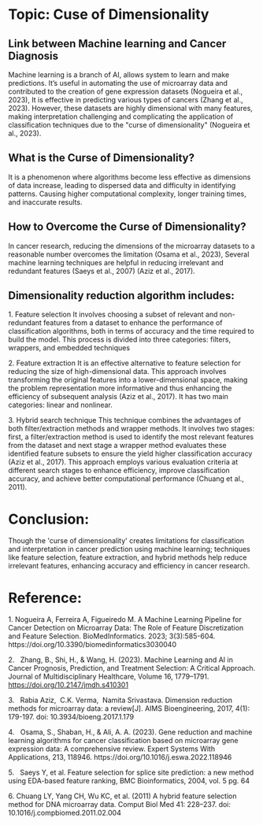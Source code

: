 <!-- This content will not appear in the rendered Markdown -->

# Topic: Cuse of Dimensionality

## Link between Machine learning and Cancer Diagnosis
Machine learning is a branch of AI, allows system to learn and make predictions. It’s useful in automating the use of microarray data and contributed to the creation of gene expression datasets (Nogueira et al., 2023), It is effective in predicting various types of cancers (Zhang et al., 2023). However, these datasets are highly dimensional with many features, making interpretation challenging and complicating the application of classification techniques due to the "curse of dimensionality" (Nogueira et al., 2023).

## What is the Curse of Dimensionality?
It is a phenomenon where algorithms become less effective as dimensions of data increase, leading to dispersed data and difficulty in identifying patterns. Causing higher computational complexity, longer training times, and inaccurate results.

## How to Overcome the Curse of Dimensionality?
In cancer research, reducing the dimensions of the microarray datasets to a reasonable number overcomes the limitation (Osama et al., 2023), Several machine learning techniques are helpful in reducing irrelevant and redundant features (Saeys et al., 2007) (Aziz et al., 2017).

## Dimensionality reduction algorithm includes:
1\. Feature selection
It involves choosing a subset of relevant and non-redundant features from a dataset to enhance the performance of classification algorithms, both in terms of accuracy and the time required to build the model. This process is divided into three categories: filters, wrappers, and embedded techniques

2\. Feature extraction
It is an effective alternative to feature selection for reducing the size of high-dimensional data. This approach involves transforming the original features into a lower-dimensional space, making the problem representation more informative and thus enhancing the efficiency of subsequent analysis (Aziz et al., 2017). It has two main categories: linear and nonlinear.

3\. Hybrid search technique
This technique combines the advantages of both filter/extraction methods and wrapper methods.
It involves two stages: first, a filter/extraction method is used to identify the most relevant features from the dataset and next stage a wrapper method evaluates these identified feature subsets to ensure the yield higher classification accuracy (Aziz et al., 2017). This approach employs various evaluation criteria at different search stages to enhance efficiency, improve classification accuracy, and achieve better computational performance (Chuang et al., 2011).

# Conclusion:
Though the 'curse of dimensionality' creates limitations for classification and interpretation in cancer prediction using machine learning; techniques like feature selection, feature extraction, and hybrid methods help reduce irrelevant features, enhancing accuracy and efficiency in cancer research.

# Reference:
1\. <!--[if !supportLists]--> <!--[endif]-->Nogueira A, Ferreira A, Figueiredo M. A Machine Learning Pipeline for Cancer Detection on Microarray Data: The Role of Feature Discretization and Feature Selection. BioMedInformatics. 2023; 3(3):585-604. https\://doi.org/10.3390/biomedinformatics3030040

2\. <!--[if !supportLists]-->  <!--[endif]-->Zhang, B., Shi, H., & Wang, H. (2023). Machine Learning and AI in Cancer Prognosis, Prediction, and Treatment Selection: A Critical Approach. Journal of Multidisciplinary Healthcare, Volume 16, 1779–1791. <https://doi.org/10.2147/jmdh.s410301>

3\. <!--[if !supportLists]-->  <!--[endif]-->Rabia Aziz,  C.K. Verma,  Namita Srivastava. Dimension reduction methods for microarray data: a review\[J]. AIMS Bioengineering, 2017, 4(1): 179-197. doi: 10.3934/bioeng.2017.1.179

4\. <!--[if !supportLists]-->  <!--[endif]-->Osama, S., Shaban, H., & Ali, A. A. (2023). Gene reduction and machine learning algorithms for cancer classification based on microarray gene expression data: A comprehensive review. Expert Systems With Applications, 213, 118946. https\://doi.org/10.1016/j.eswa.2022.118946

5\. <!--[if !supportLists]--> <!--[endif]--> Saeys Y, et al. Feature selection for splice site prediction: a new method using EDA-based feature ranking, BMC Bioinformatics, 2004, vol. 5 pg. 64 

6\.<!--[if !supportLists]--> <!--[endif]-->Chuang LY, Yang CH, Wu KC, et al. (2011) A hybrid feature selection method for DNA microarray data. Comput Biol Med 41: 228–237. doi: 10.1016/j.compbiomed.2011.02.004
